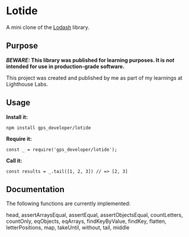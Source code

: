 # Lotide

A mini clone of the [Lodash](https://lodash.com) library.

## Purpose

**_BEWARE:_ This library was published for learning purposes. It is _not_ intended for use in production-grade software.**

This project was created and published by me as part of my learnings at Lighthouse Labs.

## Usage

**Install it:**

`npm install gps_developer/lotide`

**Require it:**

`const _ = require('gps_developer/lotide');`

**Call it:**

`const results = _.tail([1, 2, 3]) // => [2, 3]`

## Documentation

The following functions are currently implemented:

head,
assertArraysEqual,
assertEqual,
assertObjectsEqual,
countLetters,
countOnly,
eqObjects,
eqArrays,
findKeyByValue,
findKey,
flatten,
letterPositions,
map,
takeUntil,
without,
tail,
middle

